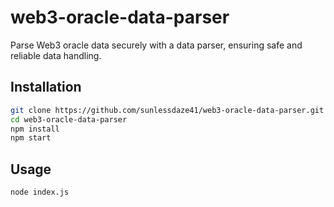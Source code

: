 # web3-oracle-data-parser

Parse Web3 oracle data securely with a data parser, ensuring safe and reliable data handling.

## Installation

```bash
git clone https://github.com/sunlessdaze41/web3-oracle-data-parser.git
cd web3-oracle-data-parser
npm install
npm start
```

## Usage
```bash
node index.js
```
